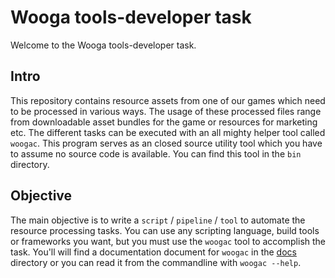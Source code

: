 # Wooga tools-developer task

Welcome to the Wooga tools-developer task.

## Intro

This repository contains resource assets from one of our games which need to be processed in various ways.
The usage of these processed files range from downloadable asset bundles for the game or resources for marketing etc.
The different tasks can be executed with an all mighty helper tool called `woogac`. This program serves as an closed source utility
tool which you have to assume no source code is available. You can find this tool in the `bin` directory.

## Objective

The main objective is to write a `script` / `pipeline` / `tool` to automate the resource processing tasks.
You can use any scripting language, build tools or frameworks you want, but you must use the `woogac` tool to accomplish the task. You'll will find a documentation document for `woogac` in the [docs](docs/) directory or you can read it from the commandline with `woogac --help`.
